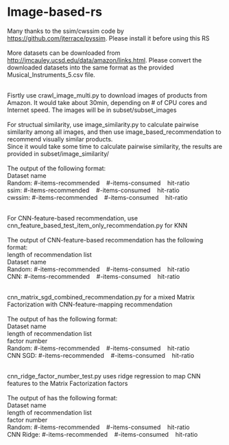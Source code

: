 # Image-based-rs
Many thanks to the ssim/cwssim code by https://github.com/jterrace/pyssim. Please install it before using this RS<br /><br />
More datasets can be downloaded from http://jmcauley.ucsd.edu/data/amazon/links.html. Please convert the downloaded datasets into the same format as the provided Musical_Instruments_5.csv file.<br /><br />

Fisrtly use crawl_image_multi.py to download images of products from Amazon. It would take about 30min, depending on # of CPU cores and Internet speed. The images will be in subset/subset_images<br /><br />
For structual similarity, use image_similarity.py to calculate pairwise similarity among all images, and then use image_based_recommendation to recommend visually similar products.<br />
Since it would take some time to calculate pairwise similarity, the results are provided in subset/image_similarity/<br /><br />
The output of the following format:<br />
Dataset name<br />
Random: #-items-recommended&nbsp;&nbsp;&nbsp;&nbsp;#-items-consumed&nbsp;&nbsp;&nbsp;&nbsp;hit-ratio<br />
ssim: #-items-recommended&nbsp;&nbsp;&nbsp;&nbsp;#-items-consumed&nbsp;&nbsp;&nbsp;&nbsp;hit-ratio<br />
cwssim: #-items-recommended&nbsp;&nbsp;&nbsp;&nbsp;#-items-consumed&nbsp;&nbsp;&nbsp;&nbsp;hit-ratio<br />
<br />



For CNN-feature-based recommendation, use cnn_feature_based_test_item_only_recommendation.py for KNN<br /><br />
The output of CNN-feature-based recommendation has the following format:<br />
length of recommendation list<br />
Dataset name<br />
Random: #-items-recommended&nbsp;&nbsp;&nbsp;&nbsp;#-items-consumed&nbsp;&nbsp;&nbsp;&nbsp;hit-ratio<br />
CNN: #-items-recommended&nbsp;&nbsp;&nbsp;&nbsp;#-items-consumed&nbsp;&nbsp;&nbsp;&nbsp;hit-ratio<br />
<br />





cnn_matrix_sgd_combined_recommendation.py for a mixed Matrix Factorization with CNN-feature-mapping recommendation<br /><br />
The output of has the following format:<br />
Dataset name<br />
length of recommendation list<br />
factor number<br />
Random: #-items-recommended&nbsp;&nbsp;&nbsp;&nbsp;#-items-consumed&nbsp;&nbsp;&nbsp;&nbsp;hit-ratio<br />
CNN SGD: #-items-recommended&nbsp;&nbsp;&nbsp;&nbsp;#-items-consumed&nbsp;&nbsp;&nbsp;&nbsp;hit-ratio<br />
<br />




cnn_ridge_factor_number_test.py uses ridge regression to map CNN features to the Matrix Factorization factors<br /><br />
The output of has the following format:<br />
Dataset name<br />
length of recommendation list<br />
factor number<br />
Random: #-items-recommended&nbsp;&nbsp;&nbsp;&nbsp;#-items-consumed&nbsp;&nbsp;&nbsp;&nbsp;hit-ratio<br />
CNN Ridge: #-items-recommended&nbsp;&nbsp;&nbsp;&nbsp;#-items-consumed&nbsp;&nbsp;&nbsp;&nbsp;hit-ratio<br />
<br />
